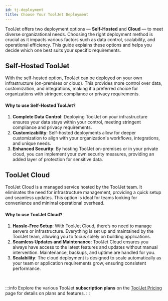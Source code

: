 ```yaml
---
id: tj-deployment
title: Choose Your ToolJet Deployment
---
```


ToolJet offers two deployment options — **Self-Hosted** and **Cloud** — to meet diverse organizational needs. Choosing the right deployment method is crucial as it impacts various factors such as data control, scalability, and operational efficiency. This guide explains these options and helps you decide which one best suits your specific requirements.

<div style={{paddingTop:'24px'}}>

## Self-Hosted ToolJet

With the self-hosted option, ToolJet can be deployed on your own infrastructure (on-premises or cloud). This provides more control over data, customization, and integrations, making it a preferred choice for organizations with stringent compliance or privacy requirements.

#### Why to use Self-Hosted ToolJet?

1. **Complete Data Control**: Deploying ToolJet on your infrastructure ensures your data stays within your control, meeting stringent compliance and privacy requirements.
2. **Customizability**: Self-hosted deployments allow for deeper customization to align with your organization's workflows, integrations, and unique needs.
3. **Enhanced Security**: By hosting ToolJet on-premises or in your private cloud, you can implement your own security measures, providing an added layer of protection for sensitive data.

</div>

<div style={{paddingTop:'24px'}}>

## ToolJet Cloud

ToolJet Cloud is a managed service hosted by the ToolJet team. It eliminates the need for infrastructure management, providing a quick setup and seamless updates. This option is ideal for teams looking for convenience and minimal operational overhead.

#### Why to use ToolJet Cloud?

1. **Hassle-Free Setup**: With ToolJet Cloud, there’s no need to manage servers or infrastructure. Everything is set up and maintained by the ToolJet team, allowing you to focus solely on building applications.
2. **Seamless Updates and Maintenance**: ToolJet Cloud ensures you always have access to the latest features and updates without manual intervention. Maintenance, backups, and uptime are handled for you.
3. **Scalability**: The cloud deployment is designed to scale automatically as your team or application requirements grow, ensuring consistent performance.

</div>

<br/>

:::info
Explore the various ToolJet **subscription plans** on the [ToolJet Pricing](https://www.tooljet.com/pricing) page for details on plans and features.
:::
